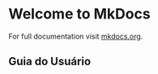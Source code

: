 # Welcome to MkDocs

For full documentation visit [mkdocs.org](https://mkdocs.org).

## Guia do Usuário